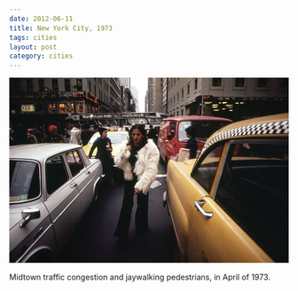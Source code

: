 ```yaml
---
date: 2012-06-11
title: New York City, 1973
tags: cities
layout: post
category: cities
---
```


![nycjaywalk](https://raw.githubusercontent.com/muneer78/muneer78.github.io/master/images/NYC2.jpg)

Midtown traffic congestion and jaywalking pedestrians, in April of 1973.